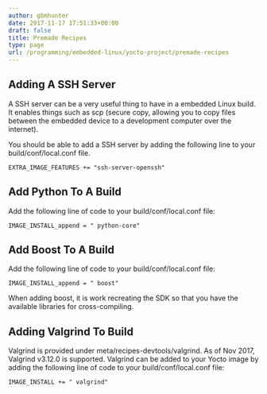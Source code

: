 ```yaml
---
author: gbmhunter
date: 2017-11-17 17:51:33+00:00
draft: false
title: Premade Recipes
type: page
url: /programming/embedded-linux/yocto-project/premade-recipes
---
```


## Adding A SSH Server

A SSH server can be a very useful thing to have in a embedded Linux build. It enables things such as scp (secure copy, allowing you to copy files between the embedded device to a development computer over the internet).

You should be able to add a SSH server by adding the following line to your build/conf/local.conf file.

```
EXTRA_IMAGE_FEATURES += "ssh-server-openssh"
```

## Add Python To A Build

Add the following line of code to your build/conf/local.conf file:

```    
IMAGE_INSTALL_append = " python-core"
```

## Add Boost To A Build

Add the following line of code to your build/conf/local.conf file:

```    
IMAGE_INSTALL_append = " boost"
```

When adding boost, it is work recreating the SDK so that you have the available libraries for cross-compiling.

## Adding Valgrind To Build

Valgrind is provided under meta/recipes-devtools/valgrind. As of Nov 2017, Valgrind v3.12.0 is supported. Valgrind can be added to your Yocto image by adding the following line of code to your build/conf/local.conf file:

```    
IMAGE_INSTALL += " valgrind"
```
